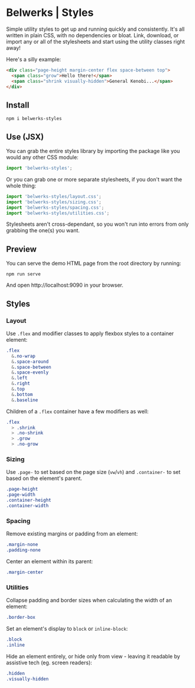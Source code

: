 # Belwerks | Styles

Simple utility styles to get up and running quickly and consistently. It's all written in plain CSS, with no dependencies or bloat. Link, download, or import any or all of the stylesheets and start using the utility classes right away!

Here's a silly example:

```html
<div class="page-height margin-center flex space-between top">
  <span class="grow">Hello there!</span>
  <span class="shrink visually-hidden">General Kenobi...</span>
</div>
```

## Install

```
npm i belwerks-styles
```

## Use (JSX)

You can grab the entire styles library by importing the package like you would any other CSS module:

```jsx
import 'belwerks-styles';
```

Or you can grab one or more separate stylesheets, if you don't want the whole thing:

```jsx
import 'belwerks-styles/layout.css';
import 'belwerks-styles/sizing.css';
import 'belwerks-styles/spacing.css';
import 'belwerks-styles/utilities.css';
```

Stylesheets aren't cross-dependant, so you won't run into errors from only grabbing the one(s) you want.

## Preview

You can serve the demo HTML page from the root directory by running:

```
npm run serve
```

And open http://localhost:9090 in your browser.

## Styles

### Layout

Use `.flex` and modifier classes to apply flexbox styles to a container element:

```css
.flex
  &.no-wrap
  &.space-around
  &.space-between
  &.space-evenly
  &.left
  &.right
  &.top
  &.bottom
  &.baseline
```

Children of a `.flex` container have a few modifiers as well:

```css
.flex
  > .shrink
  > .no-shrink
  > .grow
  > .no-grow
```

### Sizing

Use  `.page-` to set based on the page size (`vw`/`vh`) and `.container-` to set based on the element's parent.

```css
.page-height
.page-width
.container-height
.container-width
```

### Spacing

Remove existing margins or padding from an element:

```css
.margin-none
.padding-none
```

Center an element within its parent:

```css
.margin-center
```

### Utilities

Collapse padding and border sizes when calculating the width of an element:

```css
.border-box
```

Set an element's display to `block` or `inline-block`:

```css
.block
.inline
```

Hide an element entirely, or hide only from view - leaving it readable by assistive tech (eg. screen readers):

```css
.hidden
.visually-hidden
```